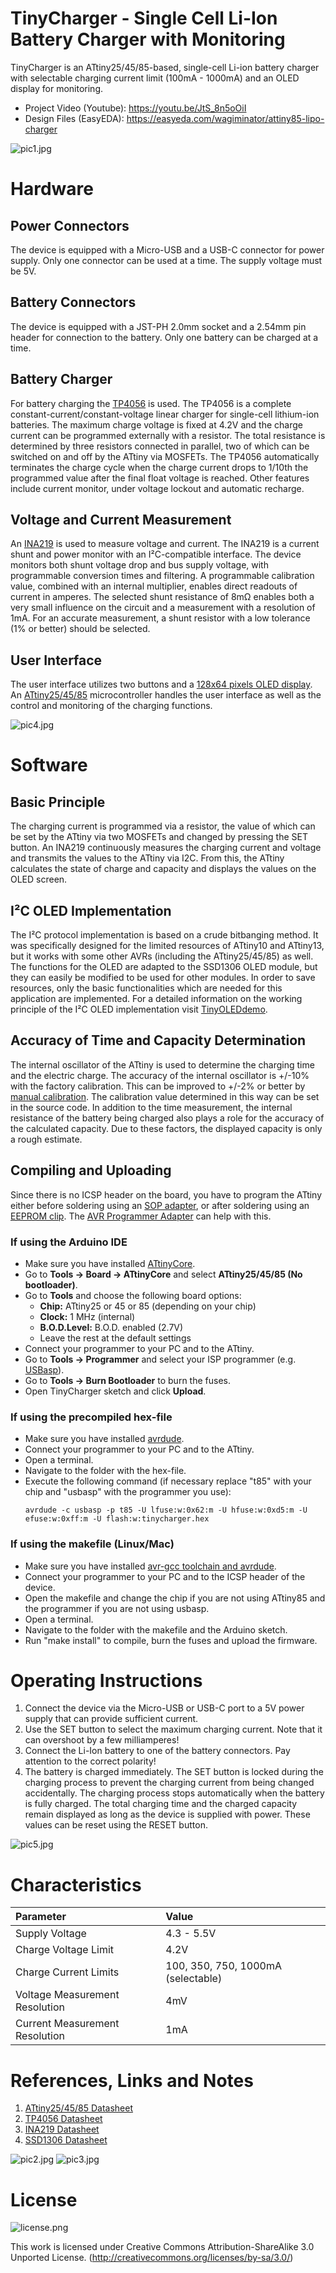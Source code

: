 # TinyCharger - Single Cell Li-Ion Battery Charger with Monitoring
TinyCharger is an ATtiny25/45/85-based, single-cell Li-ion battery charger with selectable charging current limit (100mA - 1000mA) and an OLED display for monitoring.

- Project Video (Youtube): https://youtu.be/JtS_8n5oOiI
- Design Files (EasyEDA): https://easyeda.com/wagiminator/attiny85-lipo-charger

![pic1.jpg](https://raw.githubusercontent.com/wagiminator/ATtiny85-TinyCharger/main/documentation/TinyCharger_pic1.jpg)

# Hardware
## Power Connectors
The device is equipped with a Micro-USB and a USB-C connector for power supply. Only one connector can be used at a time. The supply voltage must be 5V.

## Battery Connectors
The device is equipped with a JST-PH 2.0mm socket and a 2.54mm pin header for connection to the battery. Only one battery can be charged at a time.

## Battery Charger
For battery charging the [TP4056](https://datasheet.lcsc.com/szlcsc/1904031009_TPOWER-TP4056_C382139.pdf) is used. The TP4056 is a complete constant-current/constant-voltage linear charger for single-cell lithium-ion batteries. The maximum charge voltage is fixed at 4.2V and the charge current can be programmed externally with a resistor. The total resistance is determined by three resistors connected in parallel, two of which can be switched on and off by the ATtiny via MOSFETs. The TP4056 automatically terminates the charge cycle when the charge current drops to 1/10th the programmed value after the final float voltage is reached. Other features include current monitor, under voltage lockout and automatic recharge.

## Voltage and Current Measurement
An [INA219](https://www.ti.com/lit/ds/symlink/ina219.pdf) is used to measure voltage and current. The INA219 is a current shunt and power monitor with an I²C-compatible interface. The device monitors both shunt voltage drop and bus supply voltage, with programmable conversion times and filtering. A programmable calibration value, combined with an internal multiplier, enables direct readouts of current in amperes. The selected shunt resistance of 8mΩ enables both a very small influence on the circuit and a measurement with a resolution of 1mA. For an accurate measurement, a shunt resistor with a low tolerance (1% or better) should be selected.

## User Interface
The user interface utilizes two buttons and a [128x64 pixels OLED display](http://aliexpress.com/wholesale?SearchText=128+64+0.96+oled+new+4pin). An [ATtiny25/45/85](https://ww1.microchip.com/downloads/en/DeviceDoc/Atmel-2586-AVR-8-bit-Microcontroller-ATtiny25-ATtiny45-ATtiny85_Datasheet.pdf) microcontroller handles the user interface as well as the control and monitoring of the charging functions.

![pic4.jpg](https://raw.githubusercontent.com/wagiminator/ATtiny85-TinyCharger/main/documentation/TinyCharger_pic4.jpg)

# Software
## Basic Principle
The charging current is programmed via a resistor, the value of which can be set by the ATtiny via two MOSFETs and changed by pressing the SET button. An INA219 continuously measures the charging current and voltage and transmits the values to the ATtiny via I2C. From this, the ATtiny calculates the state of charge and capacity and displays the values on the OLED screen.

## I²C OLED Implementation
The I²C protocol implementation is based on a crude bitbanging method. It was specifically designed for the limited resources of ATtiny10 and ATtiny13, but it works with some other AVRs (including the ATtiny25/45/85) as well. The functions for the OLED are adapted to the SSD1306 OLED module, but they can easily be modified to be used for other modules. In order to save resources, only the basic functionalities which are needed for this application are implemented. For a detailed information on the working principle of the I²C OLED implementation visit [TinyOLEDdemo](https://github.com/wagiminator/attiny13-tinyoleddemo).

## Accuracy of Time and Capacity Determination
The internal oscillator of the ATtiny is used to determine the charging time and the electric charge. The accuracy of the internal oscillator is +/-10% with the factory calibration. This can be improved to +/-2% or better by [manual calibration](https://github.com/wagiminator/ATtiny84-TinyCalibrator). The calibration value determined in this way can be set in the source code. In addition to the time measurement, the internal resistance of the battery being charged also plays a role for the accuracy of the calculated capacity. Due to these factors, the displayed capacity is only a rough estimate.

## Compiling and Uploading
Since there is no ICSP header on the board, you have to program the ATtiny either before soldering using an [SOP adapter](https://aliexpress.com/wholesale?SearchText=sop-8+150mil+adapter), or after soldering using an [EEPROM clip](https://aliexpress.com/wholesale?SearchText=sop8+eeprom+programming+clip). The [AVR Programmer Adapter](https://github.com/wagiminator/AVR-Programmer/tree/master/AVR_Programmer_Adapter) can help with this.

### If using the Arduino IDE
- Make sure you have installed [ATtinyCore](https://github.com/SpenceKonde/ATTinyCore).
- Go to **Tools -> Board -> ATtinyCore** and select **ATtiny25/45/85 (No bootloader)**.
- Go to **Tools** and choose the following board options:
  - **Chip:**           ATtiny25 or 45 or 85 (depending on your chip)
  - **Clock:**          1 MHz (internal)
  - **B.O.D.Level:**    B.O.D. enabled (2.7V)
  - Leave the rest at the default settings
- Connect your programmer to your PC and to the ATtiny.
- Go to **Tools -> Programmer** and select your ISP programmer (e.g. [USBasp](https://aliexpress.com/wholesale?SearchText=usbasp)).
- Go to **Tools -> Burn Bootloader** to burn the fuses.
- Open TinyCharger sketch and click **Upload**.

### If using the precompiled hex-file
- Make sure you have installed [avrdude](https://learn.adafruit.com/usbtinyisp/avrdude).
- Connect your programmer to your PC and to the ATtiny.
- Open a terminal.
- Navigate to the folder with the hex-file.
- Execute the following command (if necessary replace "t85" with your chip and "usbasp" with the programmer you use):
  ```
  avrdude -c usbasp -p t85 -U lfuse:w:0x62:m -U hfuse:w:0xd5:m -U efuse:w:0xff:m -U flash:w:tinycharger.hex
  ```

### If using the makefile (Linux/Mac)
- Make sure you have installed [avr-gcc toolchain and avrdude](http://maxembedded.com/2015/06/setting-up-avr-gcc-toolchain-on-linux-and-mac-os-x/).
- Connect your programmer to your PC and to the ICSP header of the device.
- Open the makefile and change the chip if you are not using ATtiny85 and the programmer if you are not using usbasp.
- Open a terminal.
- Navigate to the folder with the makefile and the Arduino sketch.
- Run "make install" to compile, burn the fuses and upload the firmware.

# Operating Instructions
1. Connect the device via the Micro-USB or USB-C port to a 5V power supply that can provide sufficient current.
2. Use the SET button to select the maximum charging current. Note that it can overshoot by a few milliamperes!
3. Connect the Li-Ion battery to one of the battery connectors. Pay attention to the correct polarity!
4. The battery is charged immediately. The SET button is locked during the charging process to prevent the charging current from being changed accidentally. The charging process stops automatically when the battery is fully charged. The total charging time and the charged capacity remain displayed as long as the device is supplied with power. These values can be reset using the RESET button.

![pic5.jpg](https://raw.githubusercontent.com/wagiminator/ATtiny85-TinyCharger/main/documentation/TinyCharger_pic5.jpg)

# Characteristics
|Parameter|Value|
|:-|:-|
|Supply Voltage|4.3 - 5.5V|
|Charge Voltage Limit|4.2V|
|Charge Current Limits|100, 350, 750, 1000mA (selectable)|
|Voltage Measurement Resolution|4mV|
|Current Measurement Resolution|1mA|

# References, Links and Notes
1. [ATtiny25/45/85 Datasheet](https://ww1.microchip.com/downloads/en/DeviceDoc/Atmel-2586-AVR-8-bit-Microcontroller-ATtiny25-ATtiny45-ATtiny85_Datasheet.pdf)
2. [TP4056 Datasheet](https://datasheet.lcsc.com/szlcsc/1904031009_TPOWER-TP4056_C382139.pdf)
3. [INA219 Datasheet](https://www.ti.com/lit/ds/symlink/ina219.pdf)
4. [SSD1306 Datasheet](https://cdn-shop.adafruit.com/datasheets/SSD1306.pdf)

![pic2.jpg](https://raw.githubusercontent.com/wagiminator/ATtiny85-TinyCharger/main/documentation/TinyCharger_pic2.jpg)
![pic3.jpg](https://raw.githubusercontent.com/wagiminator/ATtiny85-TinyCharger/main/documentation/TinyCharger_pic3.jpg)

# License
![license.png](https://i.creativecommons.org/l/by-sa/3.0/88x31.png)

This work is licensed under Creative Commons Attribution-ShareAlike 3.0 Unported License. 
(http://creativecommons.org/licenses/by-sa/3.0/)
